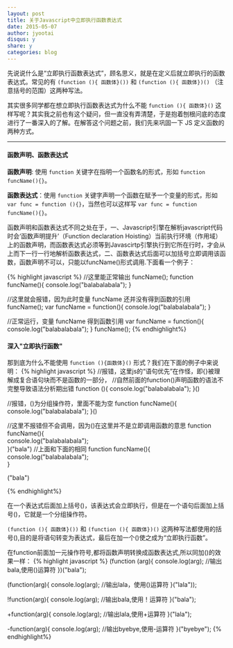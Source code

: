 ```yaml
---
layout: post
title: 关于Javascript中立即执行函数表达式
date: 2015-05-07
author: jyootai
disqus: y
share: y
categories: blog
---
```



先说说什么是“立即执行函数表达式”，顾名思义，就是在定义后就立即执行的函数表达式。常见的有 `(function (){ 函数体}())` 和 `(function (){ 函数体})()` （注意括号的范围）这两种写法。

其实很多同学都在想立即执行函数表达式为什么不能 `function (){ 函数体}()` 这样写呢？其实我之前也有这个疑问，但一直没有弄清楚，于是抱着刨根问底的态度进行了一番深入的了解。在解答这个问题之前，我们先来巩固一下 JS 定义函数的两种方式。

---

#### **函数声明、函数表达式**

**函数声明**: 使用 `function` 关键字在指明一个函数名的形式，形如 `function funcName(){}`。

**函数表达式**：使用 `function` 关键字声明一个函数在赋予一个变量的形式，形如 `var func = function (){}`，当然也可以这样写 `var func = function funcName(){}`。

函数声明和函数表达式不同之处在于，一、Javascript引擎在解析javascript代码时会‘函数声明提升’（Function declaration Hoisting）当前执行环境（作用域）上的函数声明，而函数表达式必须等到Javascirtp引擎执行到它所在行时，才会从上而下一行一行地解析函数表达式，二、函数表达式后面可以加括号立即调用该函数，函数声明不可以，只能以funcName()形式调用.下面看一个例子：

{% highlight javascript %}
//这里能正常输出
funcName();
function funcName(){
  console.log("balabalabala");
}

//这里就会报错，因为此时变量 funcName 还并没有得到函数的引用
funcName();
var funcName = function(){
  console.log("balabalabala");
}

//正常运行，变量 funcName 得到函数引用
var funcName = function(){
  console.log("balabalabala");
}
funcName();
{% endhighlight%}

#### **深入"立即执行函数"**

那到底为什么不能使用 `function (){函数体}()` 形式？我们在下面的例子中来说明：
{% highlight javascript %}
//报错，这里js的“语句优先”在作怪，即{}被理解成复合语句块而不是函数的一部分，
//自然前面的function()声明函数的语法不完整导致语法分析期出错
function (){
  console.log("balabalabala");
}()

//报错，()为分组操作符，里面不能为空
function funcName(){
  console.log("balabalabala");
}()

//这里不报错但不会调用，因为()在这里并不是立即调用函数的意思
function funcName(){                
  console.log("balabalabala");         
}("bala")
//上面和下面的相同
function funcName(){                
  console.log("balabalabala");         
}

("bala")

{% endhighlight%}

在一个表达式后面加上括号()，该表达式会立即执行，但是在一个语句后面加上括号()，它就是一个分组操作符。

`(function (){ 函数体}())` 和 `(function (){ 函数体})()` 这两种写法都使用的括号(),目的是将语句转变为表达式，最后在加一个()使之成为“立即执行函数”。

在function前面加一元操作符号,都将函数声明转换成函数表达式,所以同加()的效果一样：
{% highlight javascript %}
(function (arg){
   console.log(arg);   //输出bala,使用()运算符
})("bala");
     
(function(arg){
   console.log(arg);   //输出lala，使用()运算符
}("lala"));
         
!function(arg){
   console.log(arg);   //输出bala,使用！运算符
}("bala");
             
+function(arg){
    console.log(arg);   //输出lala,使用+运算符
}("lala");
             
-function(arg){
    console.log(arg);   //输出byebye,使用-运算符
}("byebye");
{% endhighlight%}











